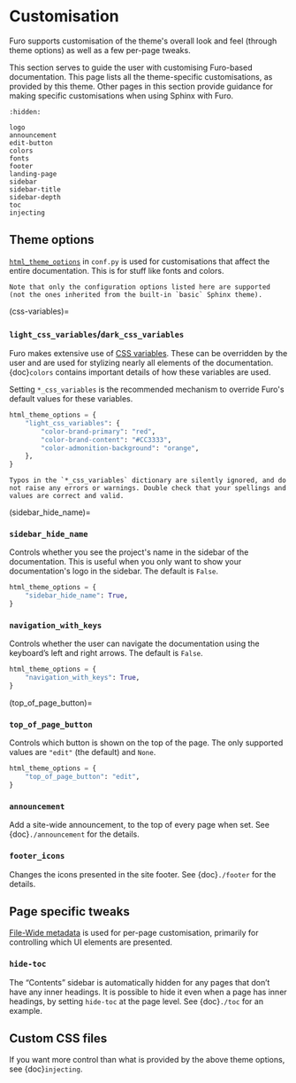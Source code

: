 # Customisation

Furo supports customisation of the theme's overall look and feel (through theme options) as well as a few per-page tweaks.

This section serves to guide the user with customising Furo-based documentation. This page lists all the theme-specific customisations, as provided by this theme. Other pages in this section provide guidance for making specific customisations when using Sphinx with Furo.

```{toctree}
:hidden:

logo
announcement
edit-button
colors
fonts
footer
landing-page
sidebar
sidebar-title
sidebar-depth
toc
injecting
```

## Theme options

[`html_theme_options`][sphinx-html_theme_options] in `conf.py` is used for customisations that affect the entire documentation. This is for stuff like fonts and colors.

```{note}
Note that only the configuration options listed here are supported (not the ones inherited from the built-in `basic` Sphinx theme).
```

(css-variables)=

### `light_css_variables`/`dark_css_variables`

Furo makes extensive use of [CSS variables][css-variables]. These can be overridden by the user and are used for stylizing nearly all elements of the documentation. {doc}`colors` contains important details of how these variables are used.

Setting `*_css_variables` is the recommended mechanism to override Furo's default values for these variables.

```python
html_theme_options = {
    "light_css_variables": {
        "color-brand-primary": "red",
        "color-brand-content": "#CC3333",
        "color-admonition-background": "orange",
    },
}
```

```{caution}
Typos in the `*_css_variables` dictionary are silently ignored, and do not raise any errors or warnings. Double check that your spellings and values are correct and valid.
```

(sidebar_hide_name)=

### `sidebar_hide_name`

Controls whether you see the project's name in the sidebar of the documentation. This is useful when you only want to show your documentation's logo in the sidebar. The default is `False`.

```python
html_theme_options = {
    "sidebar_hide_name": True,
}
```

### `navigation_with_keys`

Controls whether the user can navigate the documentation using the keyboard’s left and right arrows. The default is `False`.

```python
html_theme_options = {
    "navigation_with_keys": True,
}
```

(top_of_page_button)=

### `top_of_page_button`

Controls which button is shown on the top of the page. The only supported values are `"edit"` (the default) and `None`.

```python
html_theme_options = {
    "top_of_page_button": "edit",
}
```

### `announcement`

Add a site-wide announcement, to the top of every page when set. See {doc}`./announcement` for the details.

### `footer_icons`

Changes the icons presented in the site footer. See {doc}`./footer` for the details.

## Page specific tweaks

[File-Wide metadata][sphinx-file-wide-metadata] is used for per-page customisation, primarily for controlling which UI elements are presented.

### `hide-toc`

The “Contents” sidebar is automatically hidden for any pages that don’t have any inner headings. It is possible to hide it even when a page has inner headings, by setting `hide-toc` at the page level. See {doc}`./toc` for an example.

## Custom CSS files

If you want more control than what is provided by the above theme options, see {doc}`injecting`.

[css-variables]: https://developer.mozilla.org/en-US/docs/Web/CSS/Using_CSS_custom_properties
[sphinx-html_theme_options]: https://www.sphinx-doc.org/en/master/usage/configuration.html#confval-html_theme_options
[sphinx-file-wide-metadata]: https://www.sphinx-doc.org/en/master/usage/restructuredtext/field-lists.html#metadata
